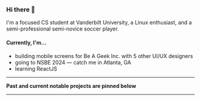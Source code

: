 ### Hi there 👋

<!--
**Lyton505/Lyton505** is a ✨ _special_ ✨ repository because its `README.md` (this file) appears on your GitHub profile.

Here are some ideas to get you started:

- 🔭 I’m currently working on ...
- 🌱 I’m currently learning ..
- 👯 I’m looking to collaborate on ...
- 🤔 I’m looking for help with ...
- 💬 Ask me about ...
- 📫 How to reach me: ...
- 😄 Pronouns: ...
- ⚡ Fun fact: ...
-->

I'm a focused CS student at Vanderbilt University, a Linux enthusiast, and a semi-professional semi-novice soccer player. 

#### Currently, I'm...
- building mobile screens for Be A Geek Inc. with 5 other UI/UX designers
- going to NSBE 2024 — catch me in Atlanta, GA
- learning ReactJS
  
<!-- - 📫 Let's chat: [LinkedIn](https://www.linkedin.com/in/lytonmhlanga/) -->
<hr>
  <b>Past and current notable projects are pinned below</b>
<hr>

<!--
##### Here are a few stats and visualizations
<a href="https://github.com/Lyton505">
  <img align="center" src="https://github-readme-stats.vercel.app/api/top-langs?username=lyton505&layout=compact&langs_count=6&card_width=320"/>
</a>
-->
